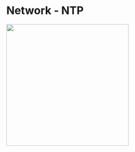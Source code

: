 # Network - NTP

<img width="320" src="https://github.com/user-attachments/assets/94d40083-3bbc-4b58-8c60-87d70dca643c" />

